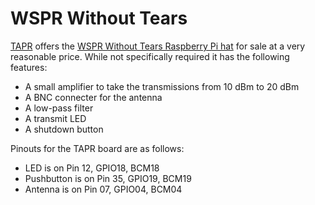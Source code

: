 # WSPR Without Tears

[TAPR](https://tapr.org/) offers the [WSPR Without Tears Raspberry Pi hat](https://tapr.org/product/wspr/) for sale at a very reasonable price.  While not specifically required it has the following features:

- A small amplifier to take the transmissions from 10 dBm to 20 dBm
- A BNC connecter for the antenna
- A low-pass filter
- A transmit LED
- A shutdown button

Pinouts for the TAPR board are as follows:

- LED is on Pin 12, GPIO18, BCM18
- Pushbutton is on Pin 35, GPIO19, BCM19
- Antenna is on Pin 07, GPIO04, BCM04
